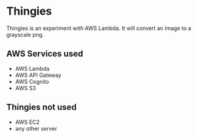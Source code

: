 # Thingies

Thingies is an experiment with AWS Lambda. It will convert an image to a grayscale png.

## AWS Services used

* AWS Lambda
* AWS API Gateway
* AWS Cognito
* AWS S3

## Thingies not used

* AWS EC2
* any other server
